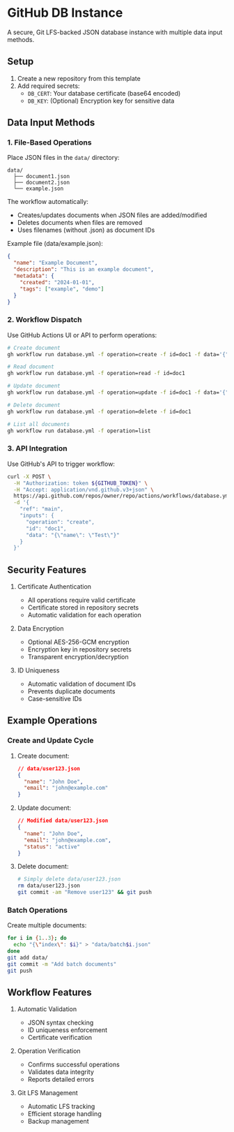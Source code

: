 # GitHub DB Instance

A secure, Git LFS-backed JSON database instance with multiple data input methods.

## Setup

1. Create a new repository from this template
2. Add required secrets:
   - `DB_CERT`: Your database certificate (base64 encoded)
   - `DB_KEY`: (Optional) Encryption key for sensitive data

## Data Input Methods

### 1. File-Based Operations

Place JSON files in the `data/` directory:
```
data/
  ├── document1.json
  ├── document2.json
  └── example.json
```

The workflow automatically:
- Creates/updates documents when JSON files are added/modified
- Deletes documents when files are removed
- Uses filenames (without .json) as document IDs

Example file (data/example.json):
```json
{
  "name": "Example Document",
  "description": "This is an example document",
  "metadata": {
    "created": "2024-01-01",
    "tags": ["example", "demo"]
  }
}
```

### 2. Workflow Dispatch

Use GitHub Actions UI or API to perform operations:

```bash
# Create document
gh workflow run database.yml -f operation=create -f id=doc1 -f data='{"name": "Test"}'

# Read document
gh workflow run database.yml -f operation=read -f id=doc1

# Update document
gh workflow run database.yml -f operation=update -f id=doc1 -f data='{"name": "Updated"}'

# Delete document
gh workflow run database.yml -f operation=delete -f id=doc1

# List all documents
gh workflow run database.yml -f operation=list
```

### 3. API Integration

Use GitHub's API to trigger workflow:

```bash
curl -X POST \
  -H "Authorization: token ${GITHUB_TOKEN}" \
  -H "Accept: application/vnd.github.v3+json" \
  https://api.github.com/repos/owner/repo/actions/workflows/database.yml/dispatches \
  -d '{
    "ref": "main",
    "inputs": {
      "operation": "create",
      "id": "doc1",
      "data": "{\"name\": \"Test\"}"
    }
  }'
```

## Security Features

1. Certificate Authentication
   - All operations require valid certificate
   - Certificate stored in repository secrets
   - Automatic validation for each operation

2. Data Encryption
   - Optional AES-256-GCM encryption
   - Encryption key in repository secrets
   - Transparent encryption/decryption

3. ID Uniqueness
   - Automatic validation of document IDs
   - Prevents duplicate documents
   - Case-sensitive IDs

## Example Operations

### Create and Update Cycle

1. Create document:
   ```json
   // data/user123.json
   {
     "name": "John Doe",
     "email": "john@example.com"
   }
   ```

2. Update document:
   ```json
   // Modified data/user123.json
   {
     "name": "John Doe",
     "email": "john@example.com",
     "status": "active"
   }
   ```

3. Delete document:
   ```bash
   # Simply delete data/user123.json
   rm data/user123.json
   git commit -am "Remove user123" && git push
   ```

### Batch Operations

Create multiple documents:
```bash
for i in {1..3}; do
  echo "{\"index\": $i}" > "data/batch$i.json"
done
git add data/
git commit -m "Add batch documents"
git push
```

## Workflow Features

1. Automatic Validation
   - JSON syntax checking
   - ID uniqueness enforcement
   - Certificate verification

2. Operation Verification
   - Confirms successful operations
   - Validates data integrity
   - Reports detailed errors

3. Git LFS Management
   - Automatic LFS tracking
   - Efficient storage handling
   - Backup management
